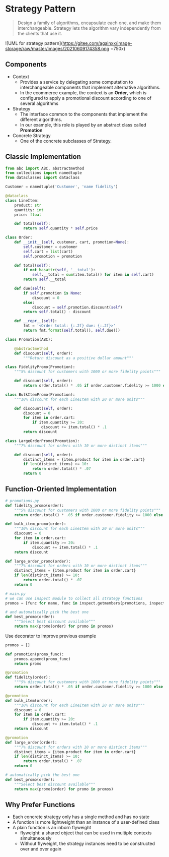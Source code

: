 # Strategy Pattern

> Design a family of algorithms, encapsulate each one, and make them interchangeable.
> Strategy lets the algorithm vary independently from the clients that use it.

![UML for strategy pattern](https://gitee.com/againxx/image-storage/raw/master/images/20210609174358.png =750x)

## Components
* Context
    - Provides a service by delegating some computation to interchangeable components that implement alternative algorithms.
    - In the ecommerce example, the context is an **Order**, which is configured to apply a promotional discount according to one
      of several algorithms
* Strategy
    - The interface common to the components that implement the different algorithms.
    - In our example, this role is played by an abstract class called **Promotion**
* Concrete Strategy
    - One of the concrete subclasses of Strategy.

## Classic Implementation
```python
from abc import ABC, abstractmethod
from collections import namedtuple
from dataclasses import dataclass

Customer = namedtuple('Customer', 'name fidelity')

@dataclass
class LineItem:
    product: str
    quantity: int
    price: float

    def total(self):
        return self.quantity * self.price

class Order:
    def __init__(self, customer, cart, promotion=None):
        self.customer = customer
        self.cart = list(cart)
        self.promotion = promotion

    def total(self):
        if not hasattr(self, '__total'):
            self.__total = sum(item.total() for item in self.cart)
        return self.__total

    def due(self):
        if self.promotion is None:
            discount = 0
        else:
            discount = self.promotion.discount(self)
        return self.total() - discount

    def __repr__(self):
        fmt = '<Order total: {:.2f} due: {:.2f}>'
        return fmt.format(self.total(), self.due())

class Promotion(ABC):

    @abstractmethod
    def discount(self, order):
        """Return discount as a positive dollar amount"""

class FidelityPromo(Promotion):
    """5% discount for customers with 1000 or more fidelity points"""

    def discount(self, order):
        return order.total() * .05 if order.customer.fidelity >= 1000 else 0

class BulkItemPromo(Promotion):
    """10% discount for each LineItem with 20 or more units"""

    def discount(self, order):
        discount = 0
        for item in order.cart:
            if item.quantity >= 20:
                discount += item.total() * .1
        return discount

class LargeOrderPromo(Promotion):
    """7% discount for orders with 10 or more distinct items"""

    def discount(self, order):
        distinct_items = {item.product for item in order.cart}
        if len(distinct_items) >= 10:
            return order.total() * .07
        return 0
```

## Function-Oriented Implementation
```python
# promotions.py
def fidelity_promo(order):
    """5% discount for customers with 1000 or more fidelity points"""
    return order.total() * .05 if order.customer.fidelity >= 1000 else 0

def bulk_item_promo(order):
    """10% discount for each LineItem with 20 or more units"""
    discount = 0
    for item in order.cart:
        if item.quantity >= 20:
            discount += item.total() * .1
    return discount

def large_order_promo(order):
    """7% discount for orders with 10 or more distinct items"""
    distinct_items = {item.product for item in order.cart}
    if len(distinct_items) >= 10:
        return order.total() * .07
    return 0

# main.py
# we can use inspect module to collect all strategy functions
promos = [func for name, func in inspect.getmembers(promotions, inspect.isfunction)]

# and automatically pick the best one
def best_promo(order):
    """Select best discount available"""
    return max(promo(order) for promo in promos)

```

Use decorator to improve previous example
```python
promos = []

def promotion(promo_func):
    promos.append(promo_func)
    return promo

@promotion
def fidelity(order):
    """5% discount for customers with 1000 or more fidelity points"""
    return order.total() * .05 if order.customer.fidelity >= 1000 else 0

@promotion
def bulk_item(order):
    """10% discount for each LineItem with 20 or more units"""
    discount = 0
    for item in order.cart:
        if item.quantity >= 20:
            discount += item.total() * .1
    return discount

@promotion
def large_order(order):
    """7% discount for orders with 10 or more distinct items"""
    distinct_items = {item.product for item in order.cart}
    if len(distinct_items) >= 10:
        return order.total() * .07
    return 0

# automatically pick the best one
def best_promo(order):
    """Select best discount available"""
    return max(promo(order) for promo in promos)

```

## Why Prefer Functions
* Each concrete strategy only has a single method and has no state
* A function is more lightweight than an instance of a user-defined class
* A plain function is an inborn flyweight
    - flyweight: a shared object that can be used in multiple contexts simultaneously
    - Without flyweight, the strategy instances need to be constructed over and over again
